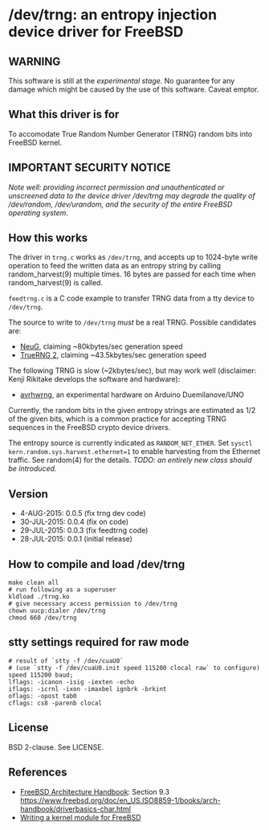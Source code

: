 # /dev/trng: an entropy injection device driver for FreeBSD

## WARNING

This software is still at the *experimental stage*. No guarantee for any damage
which might be caused by the use of this software. Caveat emptor.

## What this driver is for

To accomodate True Random Number Generator (TRNG) random bits into FreeBSD
kernel.

## IMPORTANT SECURITY NOTICE

*Note well: providing incorrect permission and unauthenticated or unscreened
data to the device driver /dev/trng may degrade the quality of /dev/random,
/dev/urandom, and the security of the entire FreeBSD operating system.*

## How this works

The driver in `trng.c` works as `/dev/trng`, and accepts up to 1024-byte write
operation to feed the written data as an entropy string by calling
random\_harvest(9) multiple times. 16 bytes are passed for each time when
random\_harvest(9) is called. 

`feedtrng.c` is a C code example to transfer TRNG data from a tty device to
`/dev/trng`.

The source to write to `/dev/trng` *must* be a real TRNG. Possible candidates are:

* [NeuG](http://www.gniibe.org/memo/development/gnuk/rng/neug.html), claiming ~80kbytes/sec generation speed
* [TrueRNG 2](https://www.tindie.com/products/ubldit/truerng-hardware-random-number-generator/), claiming ~43.5kbytes/sec generation speed

The following TRNG is slow (~2kbytes/sec), but may work well (disclaimer: Kenji
Rikitake develops the software and hardware):

* [avrhwrng](https://github.com/jj1bdx/avrhwrng/), an experimental hardware on Arduino Duemilanove/UNO

Currently, the random bits in the given entropy strings are estimated as 1/2 of
the given bits, which is a common practice for accepting TRNG sequences in the
FreeBSD crypto device drivers.

The entropy source is currently indicated as `RANDOM_NET_ETHER`. Set `sysctl
kern.random.sys.harvest.ethernet=1` to enable harvesting from the Ethernet
traffic. See random(4) for the details. *TODO: an entirely new class should be
introduced.*

## Version

* 4-AUG-2015: 0.0.5 (fix trng dev code)
* 30-JUL-2015: 0.0.4 (fix on code)
* 29-JUL-2015: 0.0.3 (fix feedtrng code)
* 28-JUL-2015: 0.0.1 (initial release)

## How to compile and load /dev/trng

    make clean all
    # run following as a superuser
    kldload ./trng.ko
    # give necessary access permission to /dev/trng
    chown uucp:dialer /dev/trng
    chmod 660 /dev/trng

## stty settings required for raw mode

    # result of `stty -f /dev/cuaU0`
    # (use `stty -f /dev/cuaU0.init speed 115200 clocal raw` to configure)
    speed 115200 baud;
    lflags: -icanon -isig -iexten -echo
    iflags: -icrnl -ixon -imaxbel ignbrk -brkint
    oflags: -opost tab0
    cflags: cs8 -parenb clocal

## License

BSD 2-clause. See LICENSE.

## References

* [FreeBSD Architecture Handbook](https://www.freebsd.org/doc/en_US.ISO8859-1/books/arch-handbook/index.html): Section 9.3 <https://www.freebsd.org/doc/en_US.ISO8859-1/books/arch-handbook/driverbasics-char.html>
* [Writing a kernel module for FreeBSD](http://www.freesoftwaremagazine.com/articles/writing_a_kernel_module_for_freebsd)
